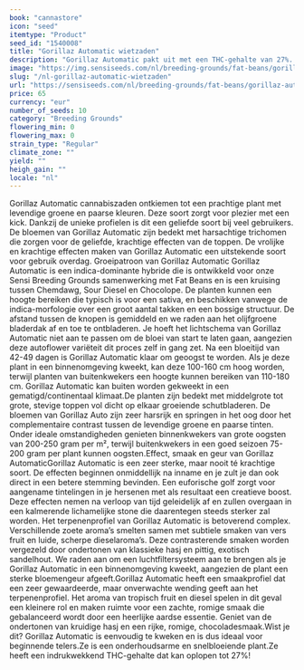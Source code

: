```yaml
---
book: "cannastore"
icon: "seed"
itemtype: "Product"
seed_id: "1540008"
title: "Gorillaz Automatic wietzaden"
description: "Gorillaz Automatic pakt uit met een THC-gehalte van 27%. Intense dieselaroma's en een romige, gelaagde smaak met rustgevende effecten. Eenvoudig te kweken!"
image: "https://img.sensiseeds.com/nl/breeding-grounds/fat-beans/gorillaz-automatic-image.png"
slug: "/nl-gorillaz-automatic-wietzaden"
url: "https://sensiseeds.com/nl/breeding-grounds/fat-beans/gorillaz-automatic?a_aid=cannastore"
price: 65
currency: "eur"
number_of_seeds: 10
category: "Breeding Grounds"
flowering_min: 0
flowering_max: 0
strain_type: "Regular"
climate_zone: ""
yield: ""
heigh_gain: ""
locale: "nl"
---
```

Gorillaz Automatic cannabiszaden ontkiemen tot een prachtige plant met levendige groene en paarse kleuren. Deze soort zorgt voor plezier met een kick. Dankzij de unieke profielen is dit een geliefde soort bij veel gebruikers. De bloemen van Gorillaz Automatic zijn bedekt met harsachtige trichomen die zorgen voor de geliefde, krachtige effecten van de toppen. De vrolijke en krachtige effecten maken van Gorillaz Automatic een uitstekende soort voor gebruik overdag. Groeipatroon van Gorillaz Automatic Gorillaz Automatic is een indica-dominante hybride die is ontwikkeld voor onze Sensi Breeding Grounds samenwerking met Fat Beans en is een kruising tussen Chemdawg, Sour Diesel en Chocolope. De planten kunnen een hoogte bereiken die typisch is voor een sativa, en beschikken vanwege de indica-morfologie over een groot aantal takken en een bossige structuur. De afstand tussen de knopen is gemiddeld en we raden aan het olijfgroene bladerdak af en toe te ontbladeren. Je hoeft het lichtschema van Gorillaz Automatic niet aan te passen om de bloei van start te laten gaan, aangezien deze autoflower variëteit dit proces zelf in gang zet. Na een bloeitijd van 42-49 dagen is Gorillaz Automatic klaar om geoogst te worden. Als je deze plant in een binnenomgeving kweekt, kan deze 100-160 cm hoog worden, terwijl planten van buitenkwekers een hoogte kunnen bereiken van 110-180 cm. Gorillaz Automatic kan buiten worden gekweekt in een gematigd/continentaal klimaat.De planten zijn bedekt met middelgrote tot grote, stevige toppen vol dicht op elkaar groeiende schutbladeren. De bloemen van Gorillaz Auto zijn zeer harsrijk en springen in het oog door het complementaire contrast tussen de levendige groene en paarse tinten. Onder ideale omstandigheden genieten binnenkwekers van grote oogsten van 200-250 gram per m², terwijl buitenkwekers in een goed seizoen 75-200 gram per plant kunnen oogsten.Effect, smaak en geur van Gorillaz AutomaticGorillaz Automatic is een zeer sterke, maar nooit té krachtige soort. De effecten beginnen onmiddellijk na inname en je zult je dan ook direct in een betere stemming bevinden. Een euforische golf zorgt voor aangename tintelingen in je hersenen met als resultaat een creatieve boost. Deze effecten nemen na verloop van tijd geleidelijk af en zullen overgaan in een kalmerende lichamelijke stone die daarentegen steeds sterker zal worden. Het terpenenprofiel van Gorillaz Automatic is betoverend complex. Verschillende zoete aroma’s smelten samen met subtiele smaken van vers fruit en luide, scherpe dieselaroma’s. Deze contrasterende smaken worden vergezeld door ondertonen van klassieke hasj en pittig, exotisch sandelhout. We raden aan om een luchtfiltersysteem aan te brengen als je Gorillaz Automatic in een binnenomgeving kweekt, aangezien de plant een sterke bloemengeur afgeeft.Gorillaz Automatic heeft een smaakprofiel dat een zeer gewaardeerde, maar onverwachte wending geeft aan het terpenenprofiel. Het aroma van tropisch fruit en diesel spelen in dit geval een kleinere rol en maken ruimte voor een zachte, romige smaak die gebalanceerd wordt door een heerlijke aardse essentie. Geniet van de ondertonen van kruidige hasj en een rijke, romige, chocoladesmaak.Wist je dit? Gorillaz Automatic is eenvoudig te kweken en is dus ideaal voor beginnende telers.Ze is een onderhoudsarme en snelbloeiende plant.Ze heeft een indrukwekkend THC-gehalte dat kan oplopen tot 27%!
